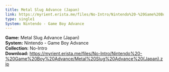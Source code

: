 ```yaml
---
title: Metal Slug Advance (Japan)
link: https://myrient.erista.me/files/No-Intro/Nintendo%20-%20Game%20Boy%20Advance/Metal%20Slug%20Advance%20(Japan).zip
type: single1
System: Nintendo - Game Boy Advance
---
```

<b>Game:</b> Metal Slug Advance (Japan)<br>
<b>System:</b> Nintendo - Game Boy Advance<br>
<b>Collection:</b> No-Intro<br>
<b>Download:</b> https://myrient.erista.me/files/No-Intro/Nintendo%20-%20Game%20Boy%20Advance/Metal%20Slug%20Advance%20(Japan).zip